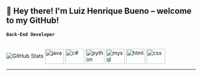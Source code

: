 ## 👋 Hey there! I'm Luiz Henrique Bueno – welcome to my GitHub! 

**`Back-End Developer`**

<img src="https://github-readme-stats.vercel.app/api/top-langs/?username=LuizBueno1&theme=tokyonight&layout=compact&cache_seconds=21600&langs_count=10" alt="GitHub Stats"/>
  
<div style="display: inline-block;"><br>
<img align="center" width="50" height="40" src="https://cdn.jsdelivr.net/gh/devicons/devicon@latest/icons/java/java-original.svg" alt="java">
<img align="center" width="50" height="40" src="https://cdn.jsdelivr.net/gh/devicons/devicon@latest/icons/csharp/csharp-original.svg" alt="c#">
<img align="center" width="50" height="40" src="https://cdn.jsdelivr.net/gh/devicons/devicon@latest/icons/python/python-original.svg" alt="python">
<img align="center" width="50" height="40" src="https://cdn.jsdelivr.net/gh/devicons/devicon@latest/icons/mysql/mysql-original.svg" alt="mysql">
<img align="center" width="50" height="40" src="https://cdn.jsdelivr.net/gh/devicons/devicon@latest/icons/html5/html5-original.svg" alt="html">
<img align="center" width="50" height="40" src="https://cdn.jsdelivr.net/gh/devicons/devicon@latest/icons/css3/css3-original.svg" alt="css">
</div>

---

<div><br>
    <a href="https://www.linkedin.com/in/luiz-henrique-bueno-152ba329a/" target="_blank"><img src="https://img.shields.io/badge/LinkedIn-0077B5?style=for-the-badge&logo=linkedin&logoColor=white" alt=""></a>
</div>
<!--
**LuizBueno1/LuizBueno1** is a ✨ _special_ ✨ repository because its `README.md` (this file) appears on your GitHub profile.

Here are some ideas to get you started:

- 🔭 I’m currently working on ...
- 🌱 I’m currently learning ...
- 👯 I’m looking to collaborate on ...
- 🤔 I’m looking for help with ...
- 💬 Ask me about ...
- 📫 How to reach me: ...
- 😄 Pronouns: ...
- ⚡ Fun fact: ...
-->
